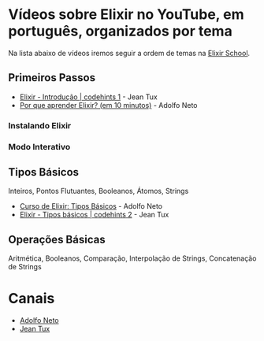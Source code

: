 # Vídeos sobre Elixir no YouTube, em português, organizados por tema

Na lista abaixo de vídeos iremos seguir a ordem de temas na [Elixir School](https://elixirschool.com/pt/lessons/basics/basics).

## Primeiros Passos

- [Elixir - Introdução | codehints 1](https://www.youtube.com/watch?v=sW_uotba0mY) - Jean Tux
- [Por que aprender Elixir? (em 10 minutos)](https://www.youtube.com/watch?v=MNujpmB_aro) - Adolfo Neto


### Instalando Elixir
### Modo Interativo

## Tipos Básicos
Inteiros, Pontos Flutuantes, Booleanos, Átomos, Strings

- [Curso de Elixir: Tipos Básicos](https://www.youtube.com/watch?v=gJ-1xUlD8sY) - Adolfo Neto
- [Elixir - Tipos básicos | codehints 2](https://www.youtube.com/watch?v=sqON6AM59So) - Jean Tux



## Operações Básicas
Aritmética, Booleanos, Comparação, Interpolação de Strings, Concatenação de Strings


# Canais

- [Adolfo Neto](https://www.youtube.com/channel/UCn5ML-6aeHAXGjD4n891LlA)
- [Jean Tux](https://www.youtube.com/channel/UCjSFU-9JUt2ATyjomcsRgSQ)
